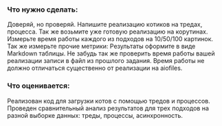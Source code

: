 ### Что нужно сделать:
Доверяй, но проверяй. Напишите реализацию котиков на тредах, процесса. Так же возьмите уже готовую реализацию на корутинах. Измерьте время работы каждого из подходов на 10/50/100 картинок. Так же измерьте прочие метрики: Результаты оформите в виде Markdown таблицы. 
Не забудь так же проверить время работы вашей реализации записи в файл из прошлого задания. Время работы  не должно отличаться существенно от реализации на aiofiles.
### Что оценивается:
Реализован код для загрузки котов с помощью тредов и процессов. Проведен сравнительный анализ результатов для трех подходов на разной выборке данных: треды, процессы, асинхронность.
